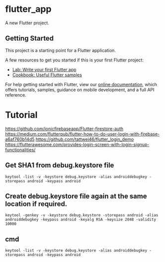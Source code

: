 # flutter_app

A new Flutter project.

## Getting Started

This project is a starting point for a Flutter application.

A few resources to get you started if this is your first Flutter project:

- [Lab: Write your first Flutter app](https://flutter.dev/docs/get-started/codelab)
- [Cookbook: Useful Flutter samples](https://flutter.dev/docs/cookbook)

For help getting started with Flutter, view our
[online documentation](https://flutter.dev/docs), which offers tutorials,
samples, guidance on mobile development, and a full API reference.

# Tutorial
https://github.com/ionicfirebaseapp/Flutter-firestore-auth
https://medium.com/flutterpub/flutter-how-to-do-user-login-with-firebase-a6af760b14d5
https://github.com/tattwei46/flutter_login_demo
https://flutterawesome.com/provides-login-screen-with-login-signup-functionalities/

## Get SHA1 from debug.keystore file
```
keytool -list -v -keystore debug.keystore -alias androiddebugkey -storepass android -keypass android
```
## Create debug.keystore file again at the same location if required.
```
keytool -genkey -v -keystore debug.keystore -storepass android -alias androiddebugkey -keypass android -keyalg RSA -keysize 2048 -validity 10000
```

## cmd
```
keytool -list -v -keystore debug.keystore -alias androiddebugkey -storepass android -keypass android
```


